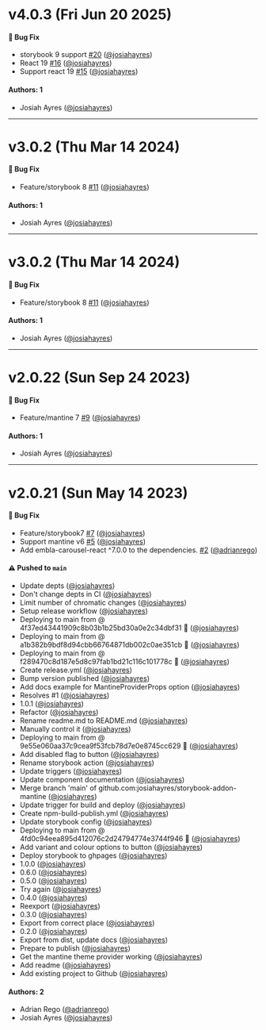 # v4.0.3 (Fri Jun 20 2025)

#### 🐛 Bug Fix

- storybook 9 support [#20](https://github.com/josiahayres/storybook-addon-mantine/pull/20) ([@josiahayres](https://github.com/josiahayres))
- React 19 [#16](https://github.com/josiahayres/storybook-addon-mantine/pull/16) ([@josiahayres](https://github.com/josiahayres))
- Support react 19 [#15](https://github.com/josiahayres/storybook-addon-mantine/pull/15) ([@josiahayres](https://github.com/josiahayres))

#### Authors: 1

- Josiah Ayres ([@josiahayres](https://github.com/josiahayres))

---

# v3.0.2 (Thu Mar 14 2024)

#### 🐛 Bug Fix

- Feature/storybook 8 [#11](https://github.com/josiahayres/storybook-addon-mantine/pull/11) ([@josiahayres](https://github.com/josiahayres))

#### Authors: 1

- Josiah Ayres ([@josiahayres](https://github.com/josiahayres))

---

# v3.0.2 (Thu Mar 14 2024)

#### 🐛 Bug Fix

- Feature/storybook 8 [#11](https://github.com/josiahayres/storybook-addon-mantine/pull/11) ([@josiahayres](https://github.com/josiahayres))

#### Authors: 1

- Josiah Ayres ([@josiahayres](https://github.com/josiahayres))

---

# v2.0.22 (Sun Sep 24 2023)

#### 🐛 Bug Fix

- Feature/mantine 7 [#9](https://github.com/josiahayres/storybook-addon-mantine/pull/9) ([@josiahayres](https://github.com/josiahayres))

#### Authors: 1

- Josiah Ayres ([@josiahayres](https://github.com/josiahayres))

---

# v2.0.21 (Sun May 14 2023)

#### 🐛 Bug Fix

- Feature/storybook7 [#7](https://github.com/josiahayres/storybook-addon-mantine/pull/7) ([@josiahayres](https://github.com/josiahayres))
- Support mantine v6 [#5](https://github.com/josiahayres/storybook-addon-mantine/pull/5) ([@josiahayres](https://github.com/josiahayres))
- Add embla-carousel-react ^7.0.0 to the dependencies. [#2](https://github.com/josiahayres/storybook-addon-mantine/pull/2) ([@adrianrego](https://github.com/adrianrego))

#### ⚠️ Pushed to `main`

- Update depts ([@josiahayres](https://github.com/josiahayres))
- Don't change depts in CI ([@josiahayres](https://github.com/josiahayres))
- Limit number of chromatic changes ([@josiahayres](https://github.com/josiahayres))
- Setup release workflow ([@josiahayres](https://github.com/josiahayres))
- Deploying to main from @ 4f37ed43441909c8b03b1b25bd30a0e2c34dbf31 🚀 ([@josiahayres](https://github.com/josiahayres))
- Deploying to main from @ a1b382b9bdf8d94cbb66764871db002c0ae351cb 🚀 ([@josiahayres](https://github.com/josiahayres))
- Deploying to main from @ f289470c8d187e5d8c97fab1bd21c116c101778c 🚀 ([@josiahayres](https://github.com/josiahayres))
- Create release.yml ([@josiahayres](https://github.com/josiahayres))
- Bump version published ([@josiahayres](https://github.com/josiahayres))
- Add docs example for MantineProviderProps option ([@josiahayres](https://github.com/josiahayres))
- Resolves #1 ([@josiahayres](https://github.com/josiahayres))
- 1.0.1 ([@josiahayres](https://github.com/josiahayres))
- Refactor ([@josiahayres](https://github.com/josiahayres))
- Rename readme.md to README.md ([@josiahayres](https://github.com/josiahayres))
- Manually control it ([@josiahayres](https://github.com/josiahayres))
- Deploying to main from @ 9e55e060aa37c9cea9f53fcb78d7e0e8745cc629 🚀 ([@josiahayres](https://github.com/josiahayres))
- Add disabled flag to button ([@josiahayres](https://github.com/josiahayres))
- Rename storybook action ([@josiahayres](https://github.com/josiahayres))
- Update triggers ([@josiahayres](https://github.com/josiahayres))
- Update component documentation ([@josiahayres](https://github.com/josiahayres))
- Merge branch 'main' of github.com:josiahayres/storybook-addon-mantine ([@josiahayres](https://github.com/josiahayres))
- Update trigger for build and deploy ([@josiahayres](https://github.com/josiahayres))
- Create npm-build-publish.yml ([@josiahayres](https://github.com/josiahayres))
- Update storybook config ([@josiahayres](https://github.com/josiahayres))
- Deploying to main from @ 4fd0c94eea895d412076c2d24794774e3744f946 🚀 ([@josiahayres](https://github.com/josiahayres))
- Add variant and colour options to button ([@josiahayres](https://github.com/josiahayres))
- Deploy storybook to ghpages ([@josiahayres](https://github.com/josiahayres))
- 1.0.0 ([@josiahayres](https://github.com/josiahayres))
- 0.6.0 ([@josiahayres](https://github.com/josiahayres))
- 0.5.0 ([@josiahayres](https://github.com/josiahayres))
- Try again ([@josiahayres](https://github.com/josiahayres))
- 0.4.0 ([@josiahayres](https://github.com/josiahayres))
- Reexport ([@josiahayres](https://github.com/josiahayres))
- 0.3.0 ([@josiahayres](https://github.com/josiahayres))
- Export from correct place ([@josiahayres](https://github.com/josiahayres))
- 0.2.0 ([@josiahayres](https://github.com/josiahayres))
- Export from dist, update docs ([@josiahayres](https://github.com/josiahayres))
- Prepare to publish ([@josiahayres](https://github.com/josiahayres))
- Get the mantine theme provider working ([@josiahayres](https://github.com/josiahayres))
- Add readme ([@josiahayres](https://github.com/josiahayres))
- Add existing project to Github ([@josiahayres](https://github.com/josiahayres))

#### Authors: 2

- Adrian Rego ([@adrianrego](https://github.com/adrianrego))
- Josiah Ayres ([@josiahayres](https://github.com/josiahayres))
